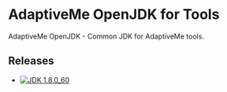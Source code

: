 # AdaptiveMe OpenJDK for Tools
AdaptiveMe OpenJDK - Common JDK for AdaptiveMe tools.

## Releases

* [![JDK 1.8.0_60](https://img.shields.io/badge/jdk-1.8.0__60-blue.svg)](https://github.com/AdaptiveMe/adaptive-tools-openjdk/releases/tag/1.8.0_60)
